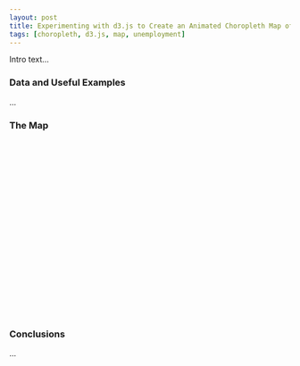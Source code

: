 ```yaml
---
layout: post
title: Experimenting with d3.js to Create an Animated Choropleth Map of U.S. Unemployment by County
tags: [choropleth, d3.js, map, unemployment]
---
```


Intro text...

### Data and Useful Examples
...

### The Map
<svg width="960" height="600"></svg>
<style>
div.tooltip {   
 	position: absolute;           
	text-align: center; 
	vertical-align: middle;          
	width: auto;                 
	height: auto;                 
	padding: 2px;             
	font: 12px sans-serif;    
	color: white;    
	background: gray;   
	border: 0px;      
	border-radius: 8px;           
	pointer-events: none;         
}

.counties :hover {
  stroke: black;
  stroke-width: 2px;
}

.county-borders {
  fill: none;
  stroke: #fff;
  stroke-width: 0.5px;
  stroke-linejoin: round;
  stroke-linecap: round;
  pointer-events: none;
}

.year.label {
  font: 500 85px "Helvetica Neue";
  fill: gray;
}

.overlay {
  fill: none;
  pointer-events: all;
  cursor: ew-resize;
}
</style>
<script src="http://d3js.org/d3.v4.min.js"></script>
<script src="https://d3js.org/d3-scale-chromatic.v1.min.js"></script>
<script src="https://d3js.org/topojson.v1.min.js"></script>
<script src="http://d3js.org/queue.v1.min.js"></script>
<script>
  var svg = d3.select("svg");
  var path = d3.geoPath();
  var format = d3.format("");
  var height = 600;
  var width = 960;

  var colorScheme = d3.schemeReds[9];
  colorScheme.unshift("#eee");

  var color = d3.scaleQuantize()
    .domain([0, 20])
    .range(colorScheme);
  var x = d3.scaleLinear()
    .domain(d3.extent(color.domain()))
    .rangeRound([600,860]);
  var g = svg.append("g")
    .attr("transform", "translate(0,40)");

  g.selectAll("rect")
    .data(color.range().map(function(d){ return color.invertExtent(d); }))
    .enter()
    .append("rect")
      .attr("height", 8)
      .attr("x", function(d){ return x(d[0]); })
      .attr("width", function(d){ return x(d[1]) - x(d[0]); })
      .attr("fill", function(d){ return color(d[0]); });

  g.append("text")
    .attr("class", "caption")
    .attr("x", x.range()[0])
    .attr("y", -6)
    .attr("fill", "#000")
    .attr("text-anchor", "start")
    .attr("font-weight", "bold")
    .text("Unemployment Rate (%)");

  g.call(d3.axisBottom(x)
  	.tickSize(13)
  	.tickFormat(format)
  	.tickValues(color.range().slice(1).map(function(d){ return color.invertExtent(d)[0]; })))
	.select(".domain")
  	.remove();

  var div = d3.select("body")
    .append("div")
    .attr("class", "tooltip")
    .style("opacity", 0);

  // Add the year label; the value is set on transition.
  var label = svg.append("text")
    .attr("class", "year label")
    .attr("text-anchor", "end")
    .attr("y", height - 125)
    .attr("x", width)
    .text(1990);

  queue()
    .defer(d3.json, "https://d3js.org/us-10m.v1.json")
    .defer(d3.csv, "https://raw.githubusercontent.com/rahosbach/rahosbach.github.io/master/_data/unemployment_by_county_year.csv")
    .await(ready);
  
  function ready(error, us, unemployment) {
    if (error) throw error;

  		// Initialize data to 1990
  		var currentYear = 1990;

  		// Add an overlay for the year label.
  		var box = label.node().getBBox();
  
  		var overlay = svg.append("rect")
    		.attr("class", "overlay")
    		.attr("x", box.x)
    		.attr("y", box.y)
    		.attr("width", box.width)
    		.attr("height", box.height)
    		.on("mouseover", enableInteraction);
  
	  	// Start a transition that interpolates the data based on year.
	  	svg.transition()
	      .duration(25000)
	      .ease(d3.easeLinear)
	      .tween("year", tweenYear)
	      //.each();

      counties = svg.append("g")
        .attr("class", "counties")
		    .selectAll("path")
		    .data(topojson.feature(us, us.objects.counties).features)
		    .enter()
		    .append("path")
		    .attr("d", path)
		    .call(style,currentYear)

      function style(counties, year){
        newunemployment = interpolateData(year);

			var rateById = {};
			var nameById = {};

	  	newunemployment.forEach(function(d) {
	  		var newcode = '';
        if (d.code.length < 5) {
          newcode = '0' + d.code;
          d.code = newcode;
        } 
        rateById[d.code] = +d.rate;
        nameById[d.code] = d.name;
      });
      
			counties.style("fill", function(d) { return color(rateById[d.id]); })
				.on("mouseover", function(d) {      
			    	div.transition()        
			        .duration(200)      
			        .style("opacity", .9);      
			      div.html(nameById[d.id] + ': <br><strong>' + rateById[d.id] + '%</strong>')
			        .style("left", (d3.event.pageX) + "px")     
			        .style("top", (d3.event.pageY - 28) + "px");})   
			   // fade out tooltip on mouse out               
			   .on("mouseout", function(d) {       
			      div.transition()        
			       .duration(500)      
			       .style("opacity", 0);});
		}

		svg.append("path")
		  .datum(topojson.mesh(us, us.objects.states, (a, b) => a !== b))
		  .attr("fill", "none")
		  .attr("stroke", "white")
		  .attr("stroke-linejoin", "round")
		  .attr("d", path);

		// After the transition finishes, you can mouseover to change the year.
	  function enableInteraction() {
      var yearScale = d3.scaleLinear()
        .domain([1990, 2017])
        .range([box.x + 10, box.x + box.width - 10])
        .clamp(true);

      // Cancel the current transition, if any.
      svg.transition().duration(0);

      overlay
        .on("mouseover", mouseover)
        .on("mouseout", mouseout)
        .on("mousemove", mousemove)
        .on("touchmove", mousemove);

      function mouseover() { label.classed("active", true); }
      function mouseout() { label.classed("active", false); }
      function mousemove() { displayYear(yearScale.invert(d3.mouse(this)[0])); }
    }

	  // Tweens the entire chart by first tweening the year, and then the data.
	  // For the interpolated data, the dots and label are redrawn.
	  function tweenYear() {
	    var year = d3.interpolateNumber(1990, 2017);
	    return function(t) { displayYear(year(t)); };
	  }

    // Updates the display to show the specified year.
    function displayYear(year) {
      currentYear = year;
      counties.call(style,year)
      label.text(Math.round(year));
    }

    // Interpolates the dataset for the given (fractional) year.
    function interpolateData(year) {
      return unemployment.filter(function(row) {
      return row['year'] == Math.round(year);
    });
	    }
};
</script>

### Conclusions
...
